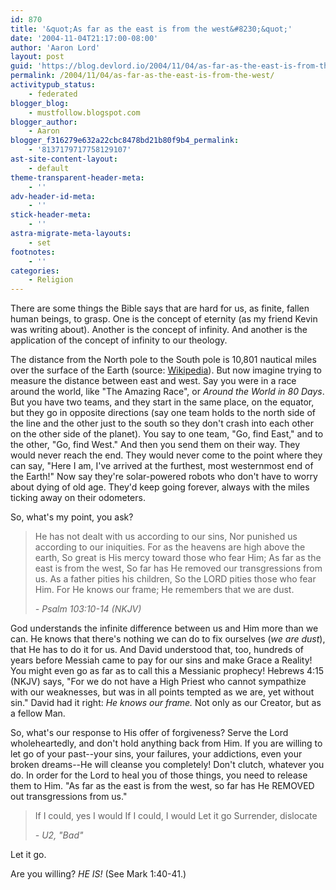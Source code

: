 ```yaml
---
id: 870
title: '&quot;As far as the east is from the west&#8230;&quot;'
date: '2004-11-04T21:17:00-08:00'
author: 'Aaron Lord'
layout: post
guid: 'https://blog.devlord.io/2004/11/04/as-far-as-the-east-is-from-the-west/'
permalink: /2004/11/04/as-far-as-the-east-is-from-the-west/
activitypub_status:
    - federated
blogger_blog:
    - mustfollow.blogspot.com
blogger_author:
    - Aaron
blogger_f316279e632a22cbc8478bd21b80f9b4_permalink:
    - '8137179717758129107'
ast-site-content-layout:
    - default
theme-transparent-header-meta:
    - ''
adv-header-id-meta:
    - ''
stick-header-meta:
    - ''
astra-migrate-meta-layouts:
    - set
footnotes:
    - ''
categories:
    - Religion
---
```


There are some things the Bible says that are hard for us, as finite, fallen human beings, to grasp. One is the concept of eternity (as my friend Kevin was writing about). Another is the concept of infinity. And another is the application of the concept of infinity to our theology.

The distance from the North pole to the South pole is 10,801 nautical miles over the surface of the Earth (source: <a href="http://en.wikipedia.org/wiki/Earth" target="_blank" rel="noopener">Wikipedia</a>). But now imagine trying to measure the distance between east and west. Say you were in a race around the world, like "The Amazing Race", or <i>Around the World in 80 Days</i>. But you have two teams, and they start in the same place, on the equator, but they go in opposite directions (say one team holds to the north side of the line and the other just to the south so they don't crash into each other on the other side of the planet). You say to one team, "Go, find East," and to the other, "Go, find West." And then you send them on their way. They would never reach the end. They would never come to the point where they can say, "Here I am, I've arrived at the furthest, most westernmost end of the Earth!" Now say they're solar-powered robots who don't have to worry about dying of old age. They'd keep going forever, always with the miles ticking away on their odometers.

So, what's my point, you ask?

<blockquote>He has not dealt with us according to our sins,
Nor punished us according to our iniquities.
For as the heavens are high above the earth,
So great is His mercy toward those who fear Him;
As far as the east is from the west,
So far has He removed our transgressions from us.
As a father pities his children,
So the LORD pities those who fear Him.
For He knows our frame;
He remembers that we are dust.

<i>- Psalm 103:10-14 (NKJV)</i></blockquote>

God understands the infinite difference between us and Him more than we can. He knows that there's nothing we can do to fix ourselves (<i>we are dust</i>), that He has to do it for us. And David understood that, too, hundreds of years before Messiah came to pay for our sins and make Grace a Reality! You might even go as far as to call this a Messianic prophecy! Hebrews 4:15 (NKJV) says, "For we do not have a High Priest who cannot sympathize with our weaknesses, but was in all points tempted as we are, yet without sin." David had it right: <i>He knows our frame.</i> Not only as our Creator, but as a fellow Man.

So, what's our response to His offer of forgiveness? Serve the Lord wholeheartedly, and don't hold anything back from Him. If you are willing to let go of your past--your sins, your failures, your addictions, even your broken dreams--He will cleanse you completely! Don't clutch, whatever you do. In order for the Lord to heal you of those things, you need to release them to Him. "As far as the east is from the west, so far has He REMOVED out transgressions from us."

<blockquote>If I could, yes I would
If I could, I would
Let it go
Surrender, dislocate

<i>- U2, "Bad"</i></blockquote>

Let it go.

Are you willing? <i>HE IS!</i> (See Mark 1:40-41.)

<div class="blogger-post-footer"><img src="https://blogger.googleusercontent.com/tracker/2602771351651662379-8137179717758129107?l=mustfollow.blogspot.com" alt="" width="1" height="1" /></div>